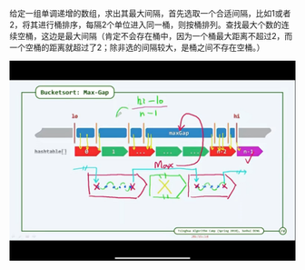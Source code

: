 给定一组单调递增的数组，求出其最大间隔，首先选取一个合适间隔，比如1或者2，将其进行桶排序，每隔2个单位进入同一桶，则按桶排列。查找最大个数的连续空桶，这边是最大间隔（肯定不会存在桶中，因为一个桶最大距离不超过2，而一个空桶的距离就超过了2；除非选的间隔较大，是桶之间不存在空桶。）

![image-20220810160149141](res/01.求一组连续数据的最大间隔/image-20220810160149141.png)






